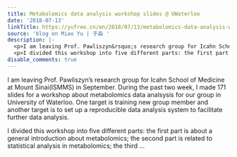 ```yaml
---
title: Metabolomics data analysis workshop slides @ UWaterloo
date: '2018-07-13'
linkTitle: https://yufree.cn/en/2018/07/13/metabolomics-data-analysis-workshop-slides-uwaterloo/
source: 'blog on Miao Yu | 于淼 '
description: |-
  <p>I am leaving Prof. Pawliszyn&rsquo;s research group for Icahn School of Medicine at Mount Sinai(ISMMS) in September. During the past two week, I made 171 slides for a workshop about metabolomics data analsysis for our group in University of Waterloo. One target is training new group member and another target is to set up a reproducible data analysis system to facilitate further data analysis.</p>
  <p>I divided this workshop into five different parts: the first part is about a general introduction about metabolomics; the second part is related to statistical analysis in metabolomics; the third ...
disable_comments: true
---
```

<p>I am leaving Prof. Pawliszyn&rsquo;s research group for Icahn School of Medicine at Mount Sinai(ISMMS) in September. During the past two week, I made 171 slides for a workshop about metabolomics data analsysis for our group in University of Waterloo. One target is training new group member and another target is to set up a reproducible data analysis system to facilitate further data analysis.</p>
<p>I divided this workshop into five different parts: the first part is about a general introduction about metabolomics; the second part is related to statistical analysis in metabolomics; the third ...